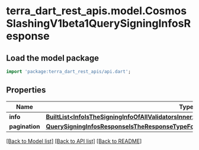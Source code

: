# terra_dart_rest_apis.model.CosmosSlashingV1beta1QuerySigningInfosResponse

## Load the model package
```dart
import 'package:terra_dart_rest_apis/api.dart';
```

## Properties
Name | Type | Description | Notes
------------ | ------------- | ------------- | -------------
**info** | [**BuiltList&lt;InfoIsTheSigningInfoOfAllValidatorsInner&gt;**](InfoIsTheSigningInfoOfAllValidatorsInner.md) |  | [optional] 
**pagination** | [**QuerySigningInfosResponseIsTheResponseTypeForTheQuerySigningInfosRPCMethodPagination**](QuerySigningInfosResponseIsTheResponseTypeForTheQuerySigningInfosRPCMethodPagination.md) |  | [optional] 

[[Back to Model list]](../README.md#documentation-for-models) [[Back to API list]](../README.md#documentation-for-api-endpoints) [[Back to README]](../README.md)


